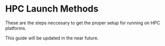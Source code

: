 HPC Launch Methods 
==================

These are the steps neccesary to get the proper setup for running on HPC platforms. 

This guide will be updated in the near future.